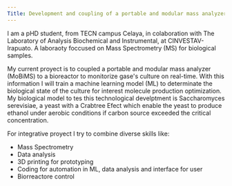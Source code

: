 ```yaml
---
Title: Development and coupling of a portable and modular mass analyzer to a biorreactor for culture gases monitoring to determinate biological status
---
```


I am a pHD student, from TECN campus Celaya, in colaboration with The Laboratory of Analysis Biochemical and Instrumental, at CINVESTAV-Irapuato. A laboraoty foccused on Mass Spectrometry (MS) for biological samples.

My current proyect is to coupled a portable and modular mass analyzer (MoBiMS) to a bioreactor to monitorize gase's culture on real-time. With this information I will train a machine learning model (ML) to determinate the biological state of the culture for interest molecule production optimization. My biological model to tes this technological develptment is Saccharomyces serevisiae, a yeast with a Crabtree Efect which enable the yeast to produce ethanol under aerobic conditions if carbon source exceeded the critical concentration.

For integrative proyect I try to combine diverse skills like:
- Mass Spectrometry
- Data analysis
- 3D printing for prototyping
- Coding for automation in ML, data analysis and interface for user
- Biorreactore control
